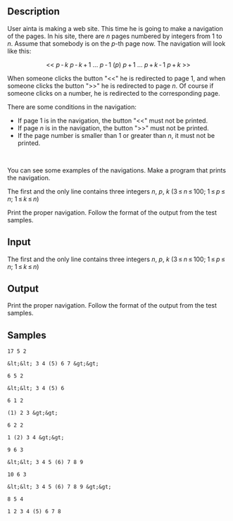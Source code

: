 ## Description

<div><p>User ainta is making a web site. This time he is going to make a navigation of the pages. In his site, there are <span class="tex-span"><i>n</i></span> pages numbered by integers from <span class="tex-span">1</span> to <span class="tex-span"><i>n</i></span>. Assume that somebody is on the <span class="tex-span"><i>p</i></span>-th page now. The navigation will look like this:</p><center> <span class="tex-font-style-tt">&lt;&lt; <span class="tex-span"><i>p</i> - <i>k</i></span> <span class="tex-span"><i>p</i> - <i>k</i> + 1</span> <span class="tex-span">...</span> <span class="tex-span"><i>p</i> - 1</span> <span class="tex-span">(<i>p</i>)</span> <span class="tex-span"><i>p</i> + 1</span> <span class="tex-span">...</span> <span class="tex-span"><i>p</i> + <i>k</i> - 1</span> <span class="tex-span"><i>p</i> + <i>k</i></span> &gt;&gt;</span> </center><p>When someone clicks the button "<span class="tex-font-style-tt">&lt;&lt;</span>" he is redirected to page <span class="tex-span">1</span>, and when someone clicks the button "<span class="tex-font-style-tt">&gt;&gt;</span>" he is redirected to page <span class="tex-span"><i>n</i></span>. Of course if someone clicks on a number, he is redirected to the corresponding page.</p><p>There are some conditions in the navigation:</p><ul> <li> If page <span class="tex-span">1</span> is in the navigation, the button "<span class="tex-font-style-tt">&lt;&lt;</span>" must not be printed. </li><li> If page <span class="tex-span"><i>n</i></span> is in the navigation, the button "<span class="tex-font-style-tt">&gt;&gt;</span>" must not be printed. </li><li> If the page number is smaller than <span class="tex-span">1</span> or greater than <span class="tex-span"><i>n</i></span>, it must not be printed. </li></ul> &nbsp;<p>You can see some examples of the navigations. Make a program that prints the navigation.</p></div><div class="input-specification"><p>The first and the only line contains three integers <span class="tex-span"><i>n</i></span>, <span class="tex-span"><i>p</i></span>, <span class="tex-span"><i>k</i></span> (<span class="tex-span">3 ≤ <i>n</i> ≤ 100</span>; <span class="tex-span">1 ≤ <i>p</i> ≤ <i>n</i></span>; <span class="tex-span">1 ≤ <i>k</i> ≤ <i>n</i></span>)</p></div><div class="output-specification"><p>Print the proper navigation. Follow the format of the output from the test samples.</p></div>


## Input

<p>The first and the only line contains three integers <span class="tex-span"><i>n</i></span>, <span class="tex-span"><i>p</i></span>, <span class="tex-span"><i>k</i></span> (<span class="tex-span">3 ≤ <i>n</i> ≤ 100</span>; <span class="tex-span">1 ≤ <i>p</i> ≤ <i>n</i></span>; <span class="tex-span">1 ≤ <i>k</i> ≤ <i>n</i></span>)</p>


## Output

<p>Print the proper navigation. Follow the format of the output from the test samples.</p>


## Samples

```input1
17 5 2

```

```output1
&lt;&lt; 3 4 (5) 6 7 &gt;&gt;
```






```input2
6 5 2

```

```output2
&lt;&lt; 3 4 (5) 6
```






```input3
6 1 2

```

```output3
(1) 2 3 &gt;&gt;
```






```input4
6 2 2

```

```output4
1 (2) 3 4 &gt;&gt;
```






```input5
9 6 3

```

```output5
&lt;&lt; 3 4 5 (6) 7 8 9
```






```input6
10 6 3

```

```output6
&lt;&lt; 3 4 5 (6) 7 8 9 &gt;&gt;
```






```input7
8 5 4

```

```output7
1 2 3 4 (5) 6 7 8
```



